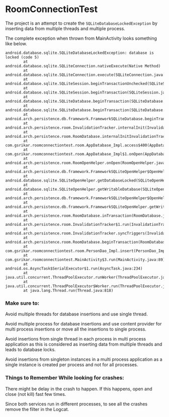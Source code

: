# RoomConnectionTest

The project is an attempt to create the `SQLiteDatabaseLockedException` by inserting data from multiple threads and multiple process.

The complete exception when thrown from MainActivity looks something like below.

```
android.database.sqlite.SQLiteDatabaseLockedException: database is locked (code 5)
        at android.database.sqlite.SQLiteConnection.nativeExecute(Native Method)
        at android.database.sqlite.SQLiteConnection.execute(SQLiteConnection.java:561)
        at android.database.sqlite.SQLiteSession.beginTransactionUnchecked(SQLiteSession.java:323)
        at android.database.sqlite.SQLiteSession.beginTransaction(SQLiteSession.java:298)
        at android.database.sqlite.SQLiteDatabase.beginTransaction(SQLiteDatabase.java:505)
        at android.database.sqlite.SQLiteDatabase.beginTransaction(SQLiteDatabase.java:416)
        at android.arch.persistence.db.framework.FrameworkSQLiteDatabase.beginTransaction(FrameworkSQLiteDatabase.java:67)
        at android.arch.persistence.room.InvalidationTracker.internalInit(InvalidationTracker.java:153)
        at android.arch.persistence.room.RoomDatabase.internalInitInvalidationTracker(RoomDatabase.java:282)
        at com.gsrikar.roomconnectiontest.room.AppDatabase_Impl.access$400(AppDatabase_Impl.java:21)
        at com.gsrikar.roomconnectiontest.room.AppDatabase_Impl$1.onOpen(AppDatabase_Impl.java:46)
        at android.arch.persistence.room.RoomOpenHelper.onOpen(RoomOpenHelper.java:101)
        at android.arch.persistence.db.framework.FrameworkSQLiteOpenHelper$OpenHelper.onOpen(FrameworkSQLiteOpenHelper.java:133)
        at android.database.sqlite.SQLiteOpenHelper.getDatabaseLocked(SQLiteOpenHelper.java:266)
        at android.database.sqlite.SQLiteOpenHelper.getWritableDatabase(SQLiteOpenHelper.java:163)
        at android.arch.persistence.db.framework.FrameworkSQLiteOpenHelper$OpenHelper.getWritableSupportDatabase(FrameworkSQLiteOpenHelper.java:93)
        at android.arch.persistence.db.framework.FrameworkSQLiteOpenHelper.getWritableDatabase(FrameworkSQLiteOpenHelper.java:54)
        at android.arch.persistence.room.RoomDatabase.inTransaction(RoomDatabase.java:305)
        at android.arch.persistence.room.InvalidationTracker$1.run(InvalidationTracker.java:281)
        at android.arch.persistence.room.InvalidationTracker.syncTriggers(InvalidationTracker.java:437)
        at android.arch.persistence.room.RoomDatabase.beginTransaction(RoomDatabase.java:212)
        at com.gsrikar.roomconnectiontest.room.PersonDao_Impl.insert(PersonDao_Impl.java:42)
        at com.gsrikar.roomconnectiontest.MainActivity$3.run(MainActivity.java:89)
        at android.os.AsyncTask$SerialExecutor$1.run(AsyncTask.java:234)
        at java.util.concurrent.ThreadPoolExecutor.runWorker(ThreadPoolExecutor.java:1113)
        at java.util.concurrent.ThreadPoolExecutor$Worker.run(ThreadPoolExecutor.java:588)
        at java.lang.Thread.run(Thread.java:818)
```

### Make sure to:

Avoid multiple threads for database insertions and use single thread.

Avoid multiple process for database insertions and use content provider for multi process insertions or move all the insertions to single process.

Avoid insertions from single thread in each process in multi process application as this is considered as inserting data from multiple threads and leads to database locks.

Avoid insertions from singleton instances in a multi process application as a single instance is created per process and not for all processes.

### Things to Remember While looking for crashes:

There might be delay in the crash to happen. If this happens, open and close (not kill) fast few times.

Since both services run in different processes, to see all the crashes remove the filter in the Logcat.
